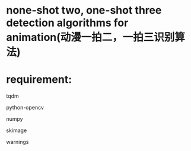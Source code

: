 # none-shot two, one-shot three detection algorithms for animation(动漫一拍二，一拍三识别算法)

# requirement:

tqdm

python-opencv

numpy

skimage

warnings
